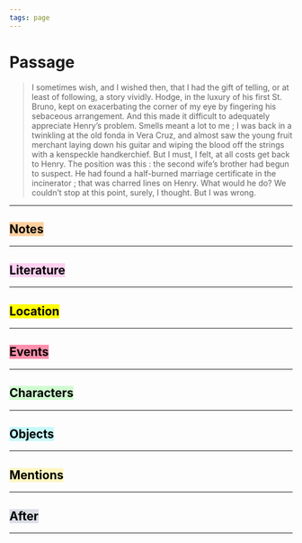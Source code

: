 ```yaml
---
tags: page
---
```


# Passage
> I sometimes wish, and I wished then, that I had the gift of telling, or at least of following, a story vividly. Hodge, in the luxury of his first St. Bruno, kept on exacerbating the corner of my eye by fingering his sebaceous arrangement. And this made it difficult to adequately appreciate Henry’s problem. Smells meant a lot to me ; I was back in a twinkling at the old fonda in Vera Cruz, and almost saw the young fruit merchant laying down his guitar and wiping the blood off the strings with a kenspeckle handkerchief. But I must, I felt, at all costs get back to Henry. The position was this : the second wife’s brother had begun to suspect. He had found a half-burned marriage certificate in the incinerator ; that was charred lines on Henry. What would he do? We couldn’t stop at this point, surely, I thought. But I was wrong.
---
## <mark style="background: #FFB86CA6;">Notes</mark>
---


## <mark style="background: #FFB8EBA6;">Literature</mark>
---

## <mark class="hltr-purple">Location</mark>
---

## <mark style="background: #FF5582A6;">Events</mark>
---

## <mark style="background: #BBFABBA6;">Characters</mark>
---

## <mark style="background: #ABF7F7A6;">Objects</mark>
---

## <mark style="background: #FFF3A3A6;">Mentions</mark>
---

## <mark style="background: #CACFD9A6;">After</mark>
---
